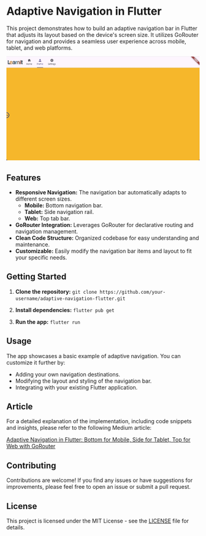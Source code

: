 # Adaptive Navigation in Flutter

This project demonstrates how to build an adaptive navigation bar in Flutter that adjusts its layout based on the device's screen size. It utilizes GoRouter for navigation and provides a seamless user experience across mobile, tablet, and web platforms.

![Adaptive Navigation Demo](assets/images/nav.gif)

## Features

- **Responsive Navigation:** The navigation bar automatically adapts to different screen sizes.
   - **Mobile:** Bottom navigation bar.
   - **Tablet:** Side navigation rail.
   - **Web:** Top tab bar.
- **GoRouter Integration:**  Leverages GoRouter for declarative routing and navigation management.
- **Clean Code Structure:** Organized codebase for easy understanding and maintenance.
- **Customizable:** Easily modify the navigation bar items and layout to fit your specific needs.


## Getting Started

1. **Clone the repository:** `git clone https://github.com/your-username/adaptive-navigation-flutter.git`
2. **Install dependencies:** `flutter pub get`

3. **Run the app:** `flutter run`


## Usage

The app showcases a basic example of adaptive navigation. You can customize it further by:

- Adding your own navigation destinations.
- Modifying the layout and styling of the navigation bar.
- Integrating with your existing Flutter application.



## Article

For a detailed explanation of the implementation, including code snippets and insights, please refer to the following Medium article:

[Adaptive Navigation in Flutter: Bottom for Mobile, Side for Tablet, Top for Web with GoRouter](https://medium.com/stackademic/adaptive-navigation-in-flutter-bottom-for-mobile-side-for-tablet-top-for-web-with-gorouter-679c10a0be34)


## Contributing

Contributions are welcome! If you find any issues or have suggestions for improvements, please feel free to open an issue or submit a pull request.


## License

This project is licensed under the MIT License - see the [LICENSE](LICENSE) file for details.
